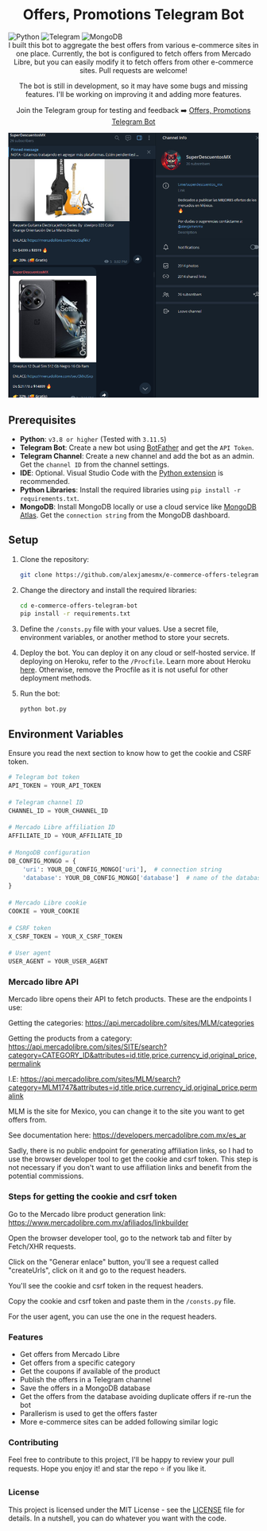 <a id="readme-top"></a>

<h1 align="center">Offers, Promotions Telegram Bot</h1>

<div>
  <img alt="Python" src="https://img.shields.io/badge/python-v3.8-blue">
  <img alt="Telegram" src="https://img.shields.io/badge/telegram-bot-blue">
  <img alt="MongoDB" src="https://img.shields.io/badge/mongodb-database-blue">
</div>

<div align="center">
  I built this bot to aggregate the best offers from various e-commerce sites in one place. Currently, the bot is configured to fetch offers from Mercado Libre, but you can easily modify it to fetch offers from other e-commerce sites. Pull requests are welcome!

The bot is still in development, so it may have some bugs and missing features. I'll be working on improving it and adding more features.

Join the Telegram group for testing and feedback ➡️ [Offers, Promotions Telegram Bot](https://t.me/superdescuentos_mx)

</div>

![Telegram Channel Screenshot](/screenshot.png)

## Prerequisites

- **Python**: `v3.8 or higher` (Tested with `3.11.5`)
- **Telegram Bot**: Create a new bot using [BotFather](https://core.telegram.org/bots#6-botfather) and get the `API Token`.
- **Telegram Channel**: Create a new channel and add the bot as an admin. Get the `channel ID` from the channel settings.
- **IDE**: Optional. Visual Studio Code with the [Python extension](https://marketplace.visualstudio.com/items?itemName=ms-python.python) is recommended.
- **Python Libraries**: Install the required libraries using `pip install -r requirements.txt`.
- **MongoDB**: Install MongoDB locally or use a cloud service like [MongoDB Atlas](https://www.mongodb.com/cloud/atlas). Get the `connection string` from the MongoDB dashboard.

## Setup

1. Clone the repository:

   ```sh
   git clone https://github.com/alexjamesmx/e-commerce-offers-telegram-bot.git
   ```

2. Change the directory and install the required libraries:

   ```sh
   cd e-commerce-offers-telegram-bot
   pip install -r requirements.txt
   ```

3. Define the `/consts.py` file with your values. Use a secret file, environment variables, or another method to store your secrets.

4. Deploy the bot.
   You can deploy it on any cloud or self-hosted service. If deploying on Heroku, refer to the `/Procfile`. Learn more about Heroku [here](https://devcenter.heroku.com/articles/getting-started-with-python). Otherwise, remove the Procfile as it is not useful for other deployment methods.

5. Run the bot:

   ```sh
   python bot.py
   ```

## Environment Variables

Ensure you read the next section to know how to get the cookie and CSRF token.

```python
# Telegram bot token
API_TOKEN = YOUR_API_TOKEN

# Telegram channel ID
CHANNEL_ID = YOUR_CHANNEL_ID

# Mercado Libre affiliation ID
AFFILIATE_ID = YOUR_AFFILIATE_ID

# MongoDB configuration
DB_CONFIG_MONGO = {
    'uri': YOUR_DB_CONFIG_MONGO['uri'],  # connection string
    'database': YOUR_DB_CONFIG_MONGO['database']  # name of the database
}

# Mercado Libre cookie
COOKIE = YOUR_COOKIE

# CSRF token
X_CSRF_TOKEN = YOUR_X_CSRF_TOKEN

# User agent
USER_AGENT = YOUR_USER_AGENT

```

### Mercado libre API

Mercado libre opens their API to fetch products. These are the endpoints I use:

Getting the categories:
https://api.mercadolibre.com/sites/MLM/categories

Getting the products from a category:
https://api.mercadolibre.com/sites/SITE/search?category=CATEGORY_ID&attributes=id,title,price,currency_id,original_price,permalink

I.E: https://api.mercadolibre.com/sites/MLM/search?category=MLM1747&attributes=id,title,price,currency_id,original_price,permalink

MLM is the site for Mexico, you can change it to the site you want to get offers from.

See documentation here: https://developers.mercadolibre.com.mx/es_ar

Sadly, there is no public endpoint for generating affiliation links, so I had to use the browser developer tool to get the cookie and csrf token. This step is not necessary if you don't want to use affiliation links and benefit from the potential commissions.

### Steps for getting the cookie and csrf token

Go to the Mercado libre product generation link:
https://www.mercadolibre.com.mx/afiliados/linkbuilder

Open the browser developer tool, go to the network tab and filter by Fetch/XHR requests.

Click on the "Generar enlace" button, you'll see a request called "createUrls", click on it and go to the request headers.

You'll see the cookie and csrf token in the request headers.

Copy the cookie and csrf token and paste them in the `/consts.py` file.

For the user agent, you can use the one in the request headers.

### Features

- Get offers from Mercado Libre
- Get offers from a specific category
- Get the coupons if available of the product
- Publish the offers in a Telegram channel
- Save the offers in a MongoDB database
- Get the offers from the database avoiding duplicate offers if re-run the bot
- Parallerism is used to get the offers faster
- More e-commerce sites can be added following similar logic

### Contributing

Feel free to contribute to this project, I'll be happy to review your pull requests. Hope you enjoy it! and star the repo ⭐ if you like it.

### License

This project is licensed under the MIT License - see the [LICENSE](LICENSE) file for details. In a nutshell, you can do whatever you want with the code.
